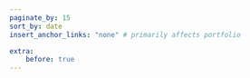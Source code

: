 ```yaml
---
paginate_by: 15
sort_by: date
insert_anchor_links: "none" # primarily affects portfolio

extra:
    before: true
---
```

